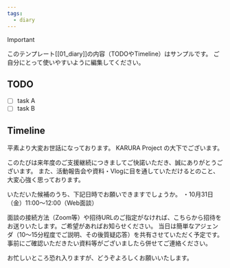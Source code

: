 ```yaml
---
tags:
  - diary
---
```

> [!IMPORTANT]
> このテンプレート[[01_diary]]の内容（TODOやTimeline）はサンプルです。
> ご自分にとって使いやすいように編集してください。

## TODO

- [ ] task A
- [ ] task B

## Timeline
平素より大変お世話になっております。
KARURA Project の大下でございます。

このたびは来年度のご支援継続につきましてご快諾いただき、誠にありがとうございます。
また、活動報告会や資料・Vlogに目を通していただけるとのこと、大変心強く思っております。

いただいた候補のうち、下記日時でお願いできますでしょうか。
・10月31日（金）11:00〜12:00（Web面談）

面談の接続方法（Zoom等）や招待URLのご指定がなければ、こちらから招待をお送りいたします。ご希望があればお知らせください。
当日は簡単なアジェンダ（10〜15分程度でご説明、その後質疑応答）を共有させていただく予定です。事前にご確認いただきたい資料等がございましたら併せてご連絡ください。

お忙しいところ恐れ入りますが、どうぞよろしくお願いいたします。